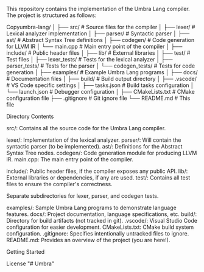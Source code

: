This repository contains the implementation of the Umbra Lang compiler. The project is structured as follows:

Copyumbra-lang/
│
├── src/                    # Source files for the compiler
│   ├── lexer/              # Lexical analyzer implementation
│   ├── parser/             # Syntactic parser 
│   ├── ast/                # Abstract Syntax Tree definitions
│   ├── codegen/            # Code generation for LLVM IR
│   └── main.cpp            # Main entry point of the compiler
│
├── include/                # Public header files
│
├── lib/                    # External libraries
│
├── test/                   # Test files
│   ├── lexer_tests/        # Tests for the lexical analyzer
│   ├── parser_tests/       # Tests for the parser 
│   └── codegen_tests/      # Tests for code generation
│
├── examples/               # Example Umbra Lang programs
│
├── docs/                   # Documentation files
│
├── build/                  # Build output directory
│
├── .vscode/                # VS Code specific settings
│   ├── tasks.json          # Build tasks configuration
│   └── launch.json         # Debugger configuration
│
├── CMakeLists.txt          # CMake configuration file
├── .gitignore              # Git ignore file
└── README.md               # This file


Directory Contents

src/: Contains all the source code for the Umbra Lang compiler.

lexer/: Implementation of the lexical analyzer.
parser/: Will contain the syntactic parser (to be implemented).
ast/: Definitions for the Abstract Syntax Tree nodes.
codegen/: Code generation module for producing LLVM IR.
main.cpp: The main entry point of the compiler.


include/: Public header files, if the compiler exposes any public API.
lib/: External libraries or dependencies, if any are used.
test/: Contains all test files to ensure the compiler's correctness.

Separate subdirectories for lexer, parser, and codegen tests.


examples/: Sample Umbra Lang programs to demonstrate language features.
docs/: Project documentation, language specifications, etc.
build/: Directory for build artifacts (not tracked in git).
.vscode/: Visual Studio Code configuration for easier development.
CMakeLists.txt: CMake build system configuration.
.gitignore: Specifies intentionally untracked files to ignore.
README.md: Provides an overview of the project (you are here!).

Getting Started

License
"# Umbra" 
